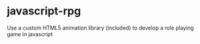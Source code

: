 javascript-rpg
==============

Use a custom HTML5 animation library (included) to develop a role playing game in javascript
